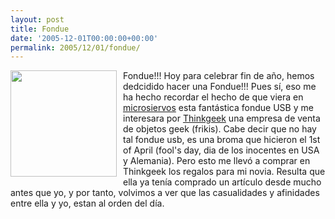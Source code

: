 ```yaml
---
layout: post
title: Fondue
date: '2005-12-01T00:00:00+00:00'
permalink: 2005/12/01/fondue/
---
```

<a href="http://www.thinkgeek.com/stuff/41/fundue.shtml"><img alt="" border="0" src="http://www.thinkgeek.com/images/products/zoom/fundue.jpg" style="float:left; margin:0 10px 10px 0;cursor:pointer; cursor:hand;width: 170px;"/></a><a href="http://www.thinkgeek.com/stuff/41/fundue.shtml">
</a>

Fondue!!! Hoy para celebrar fin de a&#241;o, hemos dedcidido hacer una Fondue!!! Pues s&#237;, eso me ha hecho recordar el hecho de que viera en <a href="http://www.microsiervos.com/archivo/gadgets/fundue-usb.html">microsiervos</a> esta fant&#225;stica fondue USB y me interesara por <a href="http://www.thinkgeek.com/">Thinkgeek</a> una empresa de venta de objetos geek (frikis). Cabe decir que no hay tal fondue usb, es una broma que hicieron el 1st of April (fool's day, dia de los inocentes en USA y Alemania). Pero esto me llev&#243; a comprar en Thinkgeek los regalos para mi novia. Resulta que ella ya ten&#237;a comprado un art&#237;culo desde mucho antes que yo, y por tanto, volvimos a ver que las casualidades y afinidades entre ella y yo, estan al orden del d&#237;a.
